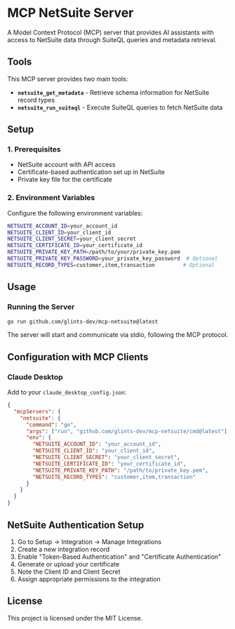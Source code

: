 # MCP NetSuite Server

A Model Context Protocol (MCP) server that provides AI assistants with access to NetSuite data through SuiteQL queries and metadata retrieval.

## Tools

This MCP server provides two main tools:

- **`netsuite_get_metadata`** - Retrieve schema information for NetSuite record types
- **`netsuite_run_suiteql`** - Execute SuiteQL queries to fetch NetSuite data

## Setup

### 1. Prerequisites

- NetSuite account with API access
- Certificate-based authentication set up in NetSuite
- Private key file for the certificate

### 2. Environment Variables

Configure the following environment variables:

```bash
NETSUITE_ACCOUNT_ID=your_account_id
NETSUITE_CLIENT_ID=your_client_id
NETSUITE_CLIENT_SECRET=your_client_secret
NETSUITE_CERTIFICATE_ID=your_certificate_id
NETSUITE_PRIVATE_KEY_PATH=/path/to/your/private_key.pem
NETSUITE_PRIVATE_KEY_PASSWORD=your_private_key_password  # Optional
NETSUITE_RECORD_TYPES=customer,item,transaction         # Optional
```

## Usage

### Running the Server

```bash
go run github.com/glints-dev/mcp-netsuite@latest
```

The server will start and communicate via stdio, following the MCP protocol.

## Configuration with MCP Clients

### Claude Desktop

Add to your `claude_desktop_config.json`:

```json
{
  "mcpServers": {
    "netsuite": {
      "command": "go",
      "args": ["run", "github.com/glints-dev/mcp-netsuite/cmd@latest"],
      "env": {
        "NETSUITE_ACCOUNT_ID": "your_account_id",
        "NETSUITE_CLIENT_ID": "your_client_id",
        "NETSUITE_CLIENT_SECRET": "your_client_secret",
        "NETSUITE_CERTIFICATE_ID": "your_certificate_id",
        "NETSUITE_PRIVATE_KEY_PATH": "/path/to/private_key.pem",
        "NETSUITE_RECORD_TYPES": "customer,item,transaction"
      }
    }
  }
}
```

## NetSuite Authentication Setup

1. Go to Setup → Integration → Manage Integrations
2. Create a new integration record
3. Enable "Token-Based Authentication" and "Certificate Authentication"
4. Generate or upload your certificate
5. Note the Client ID and Client Secret
6. Assign appropriate permissions to the integration

## License

This project is licensed under the MIT License. 